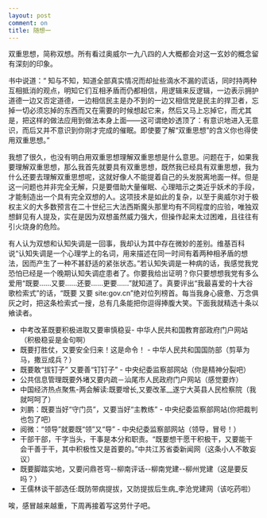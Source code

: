 ```yaml
---
layout: post
comment: on
title: 随想一
---
```


双重思想，简称双想。所有看过奥威尔一九八四的人大概都会对这一玄妙的概念留有深刻的印象。

<!--excerpt-->

书中说道：“ 知与不知，知道全部真实情况而却扯些滴水不漏的谎话，同时持两种互相抵消的观点，明知它们互相矛盾而仍都相信，用逻辑来反逻辑，一边表示拥护道德一边又否定道德，一边相信民主是办不到的一边又相信党是民主的捍卫者，忘掉一切必须忘掉的东西而又在需要的时候想起它来，然后又马上忘掉它，而尤其是，把这样的做法应用到做法本身上面——这可谓绝妙透顶了：有意识地进入无意识，而后又并不意识到你刚才完成的催眠。即使要了解“双重思想”的含义你也得使用双重思想。”

我想了很久，也没有明白用双重思想理解双重思想是什么意思。问题在于，如果我要理解双重思想，那么我首先就要具有双重思想，既然我已经具有双重思想，我为什么还要去理解双重思想呢，这就好像人不能提着自己的头发脱离地面一样。但是这一问题也并非完全无解，只是要借助大量催眠、心理暗示之类近乎妖术的手段，才能制造出一个具有完全双想的人。这项技术是如此的复杂，以至于奥威尔对于极权主义的大多数预言在二十世纪三大法西斯魔头那里均有不同程度的应验，唯独双想鲜见有人提及，实在是因为双想虽然威力强大，但操作起来太过困难，且往往有引火烧身的危险。

有人认为双想和认知失调是一回事，我却认为其中存在微妙的差别。维基百科说“认知失调是一个心理学上的名词，用来描述在同一时间有着两种相矛盾的想法，因而产生了一种不甚舒适的紧张状态。”若认知失调是一种病的话，我感觉我党恐怕已经是一个晚期认知失调症患者了。你要我给出证明？你只要想想我党有多么爱用“既要……又要……还要……更要……”就知道了。真要评出“我最喜爱的十大谷歌检索式”的话，“既要 又要 site:gov.cn”绝对位列榜首。每当我身心疲惫、万念俱灰之时，把这条检索式一搜，总有几条能把你逗得捧腹大笑。下面我就精选十条以飨读者。

  * 中考改革既要积极进取又要审慎稳妥- 中华人民共和国教育部政府门户网站（积极稳妥是金句啊）
  * 既要打胜仗，又要安全归来！这是命令！ - 中华人民共和国国防部（剪草为马，撒豆成兵？）
  * 既要敢“拔钉子” 又要善“钉钉子” - 中央纪委监察部网站（你是精神分裂吧）
  * 公共信息管理既要外堵又要内疏－汕尾市人民政府门户网站（感觉要炸）
  * 中国经济热点聚焦-两会解读:既要增长,又要改革__遂宁大英县人民检察院（我就呵呵了）
  * 刘鹏：既要当好“守门员”，又要当好“主教练” - 中央纪委监察部网站(你把裁判也包了吧）
  * 阅微：“领导”就要既“领”又“导” - 中央纪委监察部网站（领导，冒号！）
  * 干部干部，干字当头，干事是本分和职责。“既要想干愿干积极干，又要能干会干善于干，其中积极性又是首要的。”中共江苏省委新闻网（这条小人不敢妄议）
  * 既要脚踏实地，又要问鼎苍穹--柳南评话--柳南党建--柳州党建（这是要反吗？）
  * 王儒林谈干部选任:既防带病提拔，又防提拔后生病_李沧党建网（该吃药啦）
  
唉，感冒越来越重，下周再接着写这劳什子吧。

